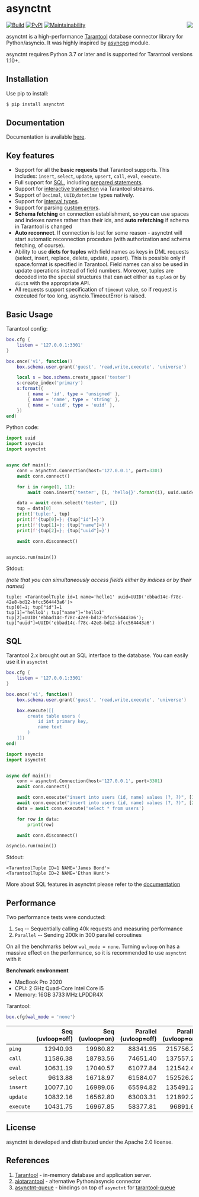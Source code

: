 # asynctnt

[![Build](https://github.com/igorcoding/asynctnt/actions/workflows/actions.yaml/badge.svg?branch=master)](https://github.com/igorcoding/asynctnt/actions)
[![PyPI](https://img.shields.io/pypi/v/asynctnt.svg)](https://pypi.python.org/pypi/asynctnt)
[![Maintainability](https://api.codeclimate.com/v1/badges/6cec8adae280cda3e161/maintainability)](https://codeclimate.com/github/igorcoding/asynctnt/maintainability)
<a href="http://tarantool.org">
	<img src="https://avatars2.githubusercontent.com/u/2344919?v=2&s=250" align="right">
</a>

asynctnt is a high-performance [Tarantool](https://tarantool.org/) database
connector library for Python/asyncio. It was highly inspired by
[asyncpg](https://github.com/MagicStack/asyncpg) module.

asynctnt requires Python 3.7 or later and is supported for Tarantool
versions 1.10+.


## Installation
Use pip to install:
```bash
$ pip install asynctnt
```


## Documentation

Documentation is available [here](https://igorcoding.github.io/asynctnt).


## Key features

* Support for all the **basic requests** that Tarantool supports. This includes:
  `insert`, `select`, `update`, `upsert`, `call`, `eval`, `execute`.
* Full support for [SQL](https://www.tarantool.io/en/doc/latest/tutorials/sql_tutorial/),
  including [prepared statements](https://www.tarantool.io/en/doc/latest/reference/reference_lua/box_sql/prepare/).
* Support for [interactive transaction](https://www.tarantool.io/en/doc/latest/book/box/atomic/txn_mode_mvcc/) via Tarantool streams.
* Support of `Decimal`, `UUID`,`datetime` types natively.
* Support for [interval types](https://www.tarantool.io/en/doc/latest/reference/reference_lua/datetime/interval_object/).
* Support for parsing [custom errors](https://www.tarantool.io/en/doc/latest/reference/reference_lua/box_error/new/).
* **Schema fetching** on connection establishment, so you can use spaces and
  indexes names rather than their ids, and **auto refetching** if schema in
  Tarantool is changed
* **Auto reconnect**. If connection is lost for some reason - asynctnt will
  start automatic reconnection procedure (with authorization and schema
  fetching, of course).
* Ability to use **dicts for tuples** with field names as keys in DML requests
  (select, insert, replace, delete, update, upsert). This is possible only
  if space.format is specified in Tarantool. Field names can also be used
  in update operations instead of field numbers. Moreover, tuples are decoded
  into the special structures that can act either as `tuple`s or by `dict`s with
  the appropriate API.
* All requests support specification of `timeout` value, so if request is
  executed for too long, asyncio.TimeoutError is raised.


## Basic Usage

Tarantool config:

```lua
box.cfg {
    listen = '127.0.0.1:3301'
}

box.once('v1', function()
    box.schema.user.grant('guest', 'read,write,execute', 'universe')

    local s = box.schema.create_space('tester')
    s:create_index('primary')
    s:format({
        { name = 'id', type = 'unsigned' },
        { name = 'name', type = 'string' },
        { name = 'uuid', type = 'uuid' },
    })
end)
```

Python code:

```python
import uuid
import asyncio
import asynctnt


async def main():
    conn = asynctnt.Connection(host='127.0.0.1', port=3301)
    await conn.connect()

    for i in range(1, 11):
        await conn.insert('tester', [i, 'hello{}'.format(i), uuid.uuid4()])

    data = await conn.select('tester', [])
    tup = data[0]
    print('tuple:', tup)
    print(f'{tup[0]=}; {tup["id"]=}')
    print(f'{tup[1]=}; {tup["name"]=}')
    print(f'{tup[2]=}; {tup["uuid"]=}')

    await conn.disconnect()


asyncio.run(main())
```

Stdout:

*(note that you can simultaneously access fields either by indices
or by their names)*
```
tuple: <TarantoolTuple id=1 name='hello1' uuid=UUID('ebbad14c-f78c-42e8-bd12-bfcc564443a6')>
tup[0]=1; tup["id"]=1
tup[1]='hello1'; tup["name"]='hello1'
tup[2]=UUID('ebbad14c-f78c-42e8-bd12-bfcc564443a6'); tup["uuid"]=UUID('ebbad14c-f78c-42e8-bd12-bfcc564443a6')
```

## SQL

Tarantool 2.x brought out an SQL interface to the database. You can easily use it
in `asynctnt`

```lua
box.cfg {
    listen = '127.0.0.1:3301'
}

box.once('v1', function()
    box.schema.user.grant('guest', 'read,write,execute', 'universe')

    box.execute([[
        create table users (
            id int primary key,
            name text
        )
    ]])
end)
```

```python
import asyncio
import asynctnt


async def main():
    conn = asynctnt.Connection(host='127.0.0.1', port=3301)
    await conn.connect()

    await conn.execute("insert into users (id, name) values (?, ?)", [1, 'James Bond'])
    await conn.execute("insert into users (id, name) values (?, ?)", [2, 'Ethan Hunt'])
    data = await conn.execute('select * from users')

    for row in data:
        print(row)

    await conn.disconnect()

asyncio.run(main())
```

Stdout:
```
<TarantoolTuple ID=1 NAME='James Bond'>
<TarantoolTuple ID=2 NAME='Ethan Hunt'>
```

More about SQL features in asynctnt please refer to the [documentation](https://igorcoding.github.io/asynctnt/sql.html)

## Performance

Two performance tests were conducted:
1. `Seq` -- Sequentially calling 40k requests and measuring performance
2. `Parallel` -- Sending 200k in 300 parallel coroutines

On all the benchmarks below `wal_mode = none`.
Turning `uvloop` on has a massive effect on the performance, so it is recommended to use `asynctnt` with it

**Benchmark environment**
* MacBook Pro 2020
* CPU: 2 GHz Quad-Core Intel Core i5
* Memory: 16GB 3733 MHz LPDDR4X

Tarantool:
```lua
box.cfg{wal_mode = 'none'}
```

|           |  Seq (uvloop=off) | Seq (uvloop=on) | Parallel (uvloop=off) | Parallel (uvloop=on) |
|-----------|------------------:|----------------:|----------------------:|---------------------:|
| `ping`    |          12940.93 |        19980.82 |              88341.95 |            215756.24 |
| `call`    |          11586.38 |        18783.56 |              74651.40 |            137557.25 |
| `eval`    |          10631.19 |        17040.57 |              61077.84 |            121542.42 |
| `select`  |           9613.88 |        16718.97 |              61584.07 |            152526.21 |
| `insert`  |          10077.10 |        16989.06 |              65594.82 |            135491.25 |
| `update`  |          10832.16 |        16562.80 |              63003.31 |            121892.28 |
| `execute` |          10431.75 |        16967.85 |              58377.81 |             96891.61 |


## License
asynctnt is developed and distributed under the Apache 2.0 license.


## References
1. [Tarantool](https://tarantool.org) - in-memory database and application server.
2. [aiotarantool](https://github.com/shveenkov/aiotarantool) - alternative Python/asyncio connector
3. [asynctnt-queue](https://github.com/igorcoding/asynctnt-queue) - bindings on top of `asynctnt` for [tarantool-queue](https://github.com/tarantool/queue)

